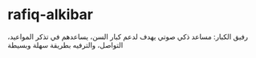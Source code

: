 # rafiq-alkibar
رفيق الكبار: مساعد ذكي صوتي يهدف لدعم كبار السن، يساعدهم في تذكر المواعيد، التواصل، والترفيه بطريقة سهلة وبسيطة
